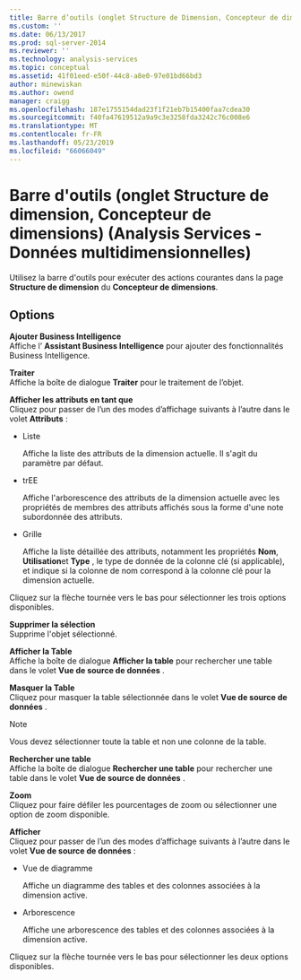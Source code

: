 ```yaml
---
title: Barre d’outils (onglet Structure de Dimension, Concepteur de dimensions) (Analysis Services - données multidimensionnelles) | Microsoft Docs
ms.custom: ''
ms.date: 06/13/2017
ms.prod: sql-server-2014
ms.reviewer: ''
ms.technology: analysis-services
ms.topic: conceptual
ms.assetid: 41f01eed-e50f-44c8-a8e0-97e01bd66bd3
author: minewiskan
ms.author: owend
manager: craigg
ms.openlocfilehash: 187e1755154dad23f1f21eb7b15400faa7cdea30
ms.sourcegitcommit: f40fa47619512a9a9c3e3258fda3242c76c008e6
ms.translationtype: MT
ms.contentlocale: fr-FR
ms.lasthandoff: 05/23/2019
ms.locfileid: "66066049"
---
```

# <a name="toolbar-dimension-structure-tab-dimension-designer-analysis-services---multidimensional-data"></a>Barre d'outils (onglet Structure de dimension, Concepteur de dimensions) (Analysis Services - Données multidimensionnelles)
  Utilisez la barre d'outils pour exécuter des actions courantes dans la page **Structure de dimension** du **Concepteur de dimensions**.  
  
## <a name="options"></a>Options  
 **Ajouter Business Intelligence**  
 Affiche l’ **Assistant Business Intelligence** pour ajouter des fonctionnalités Business Intelligence.  
  
 **Traiter**  
 Affiche la boîte de dialogue **Traiter** pour le traitement de l’objet.  
  
 **Afficher les attributs en tant que**  
 Cliquez pour passer de l’un des modes d’affichage suivants à l’autre dans le volet **Attributs** :  
  
-   Liste  
  
     Affiche la liste des attributs de la dimension actuelle. Il s'agit du paramètre par défaut.  
  
-   trEE  
  
     Affiche l'arborescence des attributs de la dimension actuelle avec les propriétés de membres des attributs affichés sous la forme d'une note subordonnée des attributs.  
  
-   Grille  
  
     Affiche la liste détaillée des attributs, notamment les propriétés **Nom**, **Utilisation**et **Type** , le type de donnée de la colonne clé (si applicable), et indique si la colonne de nom correspond à la colonne clé pour la dimension actuelle.  
  
 Cliquez sur la flèche tournée vers le bas pour sélectionner les trois options disponibles.  
  
 **Supprimer la sélection**  
 Supprime l'objet sélectionné.  
  
 **Afficher la Table**  
 Affiche la boîte de dialogue **Afficher la table** pour rechercher une table dans le volet **Vue de source de données** .  
  
 **Masquer la Table**  
 Cliquez pour masquer la table sélectionnée dans le volet **Vue de source de données** .  
  
> [!NOTE]  
>  Vous devez sélectionner toute la table et non une colonne de la table.  
  
 **Rechercher une table**  
 Affiche la boîte de dialogue **Rechercher une table** pour rechercher une table dans le volet **Vue de source de données** .  
  
 **Zoom**  
 Cliquez pour faire défiler les pourcentages de zoom ou sélectionner une option de zoom disponible.  
  
 **Afficher**  
 Cliquez pour passer de l’un des modes d’affichage suivants à l’autre dans le volet **Vue de source de données** :  
  
-   Vue de diagramme  
  
     Affiche un diagramme des tables et des colonnes associées à la dimension active.  
  
-   Arborescence  
  
     Affiche une arborescence des tables et des colonnes associées à la dimension active.  
  
 Cliquez sur la flèche tournée vers le bas pour sélectionner les deux options disponibles.  
  
  

